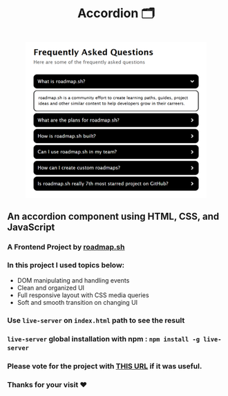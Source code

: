 <h1 align="center"> Accordion 🗂️<h1>
<p align="center">
<img align="center" width="420px" src="./img/banner.png" alt="Banner Image">
</p>

## An accordion component using HTML, CSS, and JavaScript

### A Frontend Project by [roadmap.sh](https://roadmap.sh/frontend/projects)

### In this project I used topics below:

-   DOM manipulating and handling events
-   Clean and organized UI
-   Full responsive layout with CSS media queries
-   Soft and smooth transition on changing UI

### Use `live-server` on `index.html` path to see the result

### `live-server` global installation with npm : `npm install -g live-server`

### Please vote for the project with [THIS URL](https://roadmap.sh/projects/accordion/solutions?u=66107474da1671f986289b45) if it was useful.

### Thanks for your visit ❤️
